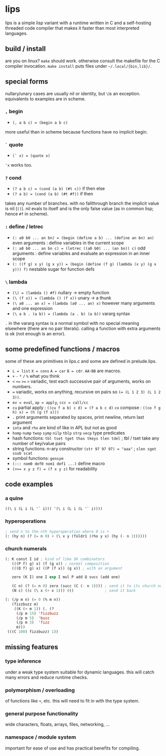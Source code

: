 # lips
lips is a simple lisp variant with a runtime written in C and
a self-hosting threaded code compiler that makes it faster than
most interpreted languages.

## build / install
are you on linux? `make` should work. otherwise consult the
makefile for the C compiler invocation. `make install` puts
files under `~/.local/{bin,lib}/`.

## special forms
nullary/unary cases are usually nil or identity, but `\`is an
exception. equivalents to examples are in scheme.

### `,` begin
- `(, a b c) = (begin a b c)`

more useful than in scheme because functions have no implicit
begin.

### <code>\`</code> quote
- <code>(\` x) = (quote x)</code>

`'x` works too.

### `?` cond
- `(? a b c) = (cond (a b) (#t c))` if then else
- `(? a b) = (cond (a b) (#t #f))` if then

takes any number of branches. with no fallthrough branch the
implicit value is nil (`()`). nil evals to itself and is the
only false value (as in common lisp; hence `#f` in scheme).

### `:` define / letrec
- `(: a0 b0 ... an bn) = (begin (define a b) ... (define an bn) an)` even arguments : define variables in the current scope
- `(: a0 b0 ... an bn c) = (letrec ((a0 b0) ... (an bn)) c)` odd arguments : define variables and evaluate an expression in an inner scope
- `(: ((f g) x y) (g x y)) = (begin (define (f g) (lambda (x y) (g x y))) f)` nestable sugar for function defs

### `\` lambda
- `(\) = (lambda () #f)` nullary -> empty function
- `(\ (f x)) = (lambda () (f x))` unary -> a thunk
- `(\ a0 ... an x) = (lambda (a0 ... an) x)` however many arguments and one expression
- `(\ a b . (a b)) = (lambda (a . b) (a b))`  vararg syntax

`.` in the vararg syntax is a normal symbol with no special
meaning elsewhere (there are no pair literals). calling a
function with extra arguments is ok (not enough is an error).

## some predefined functions / macros
some of these are primitives in lips.c and some are defined in
prelude.lips.

- `L = list` `X = cons` `A = car` `B = cdr`.  `AA`-`BB` are macros.
- `+` `-` `*` `/` `%` what you think
- `<` `<=` `>=` `>` variadic, test each successive pair of arguments, works on numbers.
- `=` variadic, works on anything, recursive on pairs so `(= (L 1 2 3) (L 1 2 3))`.
- `ev = eval`, `ap = apply`, `ccc = call/cc`
- `cu` partial apply : `((cu f a b) c d) = (f a b c d)` `co` compose : `((co f g h) x) = (h (g (f x)))`
- `.` print arguments separated by spaces, print newline, return last argument
- `iota` and `rho` are kind of like in APL but not as good
- `homp` `nump` `twop` `symp` `nilp` `tblp` `strp` `vecp` type predicates
- hash functions: `tbl tset tget thas tkeys tlen tdel` ; tbl / tset take any number of key/value pairs
- string functions: n-ary constructor `(str 97 97 97) = "aaa"` ; `slen sget ssub scat`
- symbol functions: `gensym`
- `(::: nom0 def0 nom1 def1 ...)` define macro
- `(>>= x y z f) = (f x y z)` for readability

## code examples

### a quine
```lisp
((\ i (L i (L '` i))) '(\ i (L i (L '` i))))
```

### hyperoperations
```lisp
; send n to the nth hyperoperation where 0 is +
(: (hy n) (? (= n 0) + (\ x y (foldr1 (rho y x) (hy (- n 1))))))
```

### church numerals
```lisp
(: K const I id ; kind of like SK combinators
   (((P f) g) x) (f (g x)) ; normal composition
   (((Q f) g) x) ((P (f x)) (g x)) ; with an argument

   zero (K I) one I exp I mul P add Q succ (add one)

   (C n) (? (= n 0) zero (succ (C (- n 1)))) ; send it to its church numeral
   (N c) ((c (\ x (+ x 1))) 0))              ; send it back

(: (/p m n) (= 0 (% m n))
   (fizzbuzz m)
    ((K (+ m 1)) (. (?
     (/p m 15) 'fizzbuzz
     (/p m 5)  'buzz
     (/p m 3)  'fizz
     m)))
 (((C 100) fizzbuzz) 1))
```

## missing features
### type inference
under a weak type system suitable for dynamic languages.
this will catch many errors and reduce runtime checks.

### polymorphism / overloading
of functions like `+`, etc. this will need to fit in with the
type system.

### general purpose functionality
wide characters, floats, arrays, files, networking, ...

### namespace / module system
important for ease of use and has practical benefits for
compiling.
